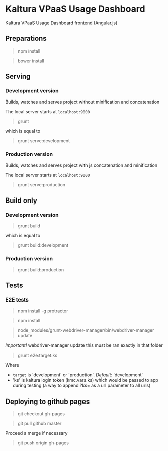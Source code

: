 # Kaltura VPaaS Usage Dashboard

Kaltura VPaaS Usage Dashboard frontend (Angular.js)

## Preparations

> npm install

> bower install

## Serving

### Development version

Builds, watches and serves project without minification and concatenation

The local server starts at `localhost:9000`

> grunt

which is equal to

> grunt serve:development

### Production version

Builds, watches and serves project with js concatenation and minification

The local server starts at `localhost:9000`

> grunt serve:production

## Build only

### Development version

> grunt build

which is equal to

> grunt build:development

### Production version

> grunt build:production

## Tests

### E2E tests

> npm install -g protractor

> npm install

> node_modules/grunt-webdriver-manager/bin/webdriver-manager update

*Important!* webdriver-manager update this must be ran exactly in that folder

> grunt e2e:target:ks

Where

- `target` is 'development' or 'production'. *Default:* 'development'
- 'ks' is kaltura login token (kmc.vars.ks) which would be passed to app during testing (a way to append ?ks=<ks> as a url parameter to all urls)

## Deploying to github pages

> git checkout gh-pages

> git pull github master

Proceed a merge if necessary

> git push origin gh-pages
